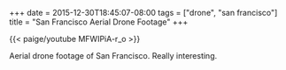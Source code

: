 +++
date = 2015-12-30T18:45:07-08:00
tags = ["drone", "san francisco"]
title = "San Francisco Aerial Drone Footage"
+++

{{< paige/youtube MFWIPiA-r_o >}}

Aerial drone footage of San Francisco. Really interesting.
